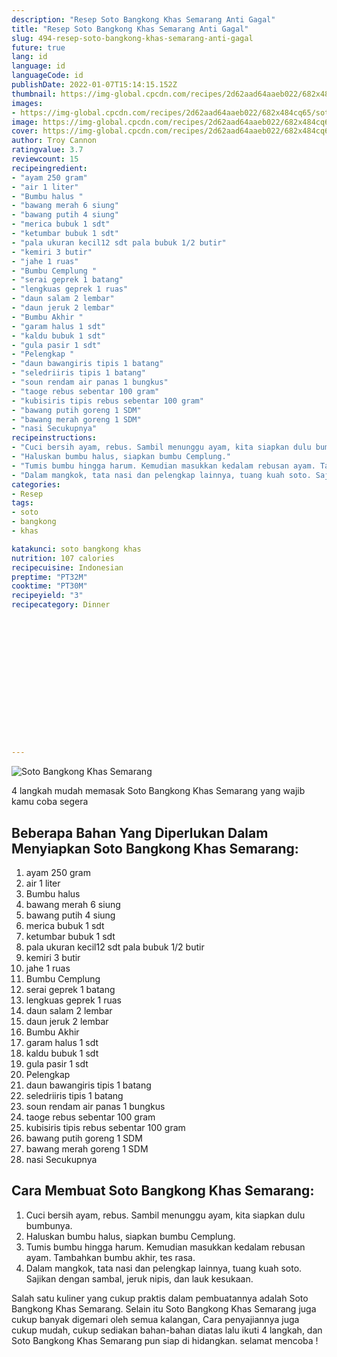 ```yaml
---
description: "Resep Soto Bangkong Khas Semarang Anti Gagal"
title: "Resep Soto Bangkong Khas Semarang Anti Gagal"
slug: 494-resep-soto-bangkong-khas-semarang-anti-gagal
future: true
lang: id
language: id
languageCode: id
publishDate: 2022-01-07T15:14:15.152Z 
thumbnail: https://img-global.cpcdn.com/recipes/2d62aad64aaeb022/682x484cq65/soto-bangkong-khas-semarang-foto-resep-utama.png
images:
- https://img-global.cpcdn.com/recipes/2d62aad64aaeb022/682x484cq65/soto-bangkong-khas-semarang-foto-resep-utama.png
image: https://img-global.cpcdn.com/recipes/2d62aad64aaeb022/682x484cq65/soto-bangkong-khas-semarang-foto-resep-utama.png
cover: https://img-global.cpcdn.com/recipes/2d62aad64aaeb022/682x484cq65/soto-bangkong-khas-semarang-foto-resep-utama.png
author: Troy Cannon
ratingvalue: 3.7
reviewcount: 15
recipeingredient:
- "ayam 250 gram"
- "air 1 liter"
- "Bumbu halus "
- "bawang merah 6 siung"
- "bawang putih 4 siung"
- "merica bubuk 1 sdt"
- "ketumbar bubuk 1 sdt"
- "pala ukuran kecil12 sdt pala bubuk 1/2 butir"
- "kemiri 3 butir"
- "jahe 1 ruas"
- "Bumbu Cemplung "
- "serai geprek 1 batang"
- "lengkuas geprek 1 ruas"
- "daun salam 2 lembar"
- "daun jeruk 2 lembar"
- "Bumbu Akhir "
- "garam halus 1 sdt"
- "kaldu bubuk 1 sdt"
- "gula pasir 1 sdt"
- "Pelengkap "
- "daun bawangiris tipis 1 batang"
- "seledriiris tipis 1 batang"
- "soun rendam air panas 1 bungkus"
- "taoge rebus sebentar 100 gram"
- "kubisiris tipis rebus sebentar 100 gram"
- "bawang putih goreng 1 SDM"
- "bawang merah goreng 1 SDM"
- "nasi Secukupnya"
recipeinstructions:
- "Cuci bersih ayam, rebus. Sambil menunggu ayam, kita siapkan dulu bumbunya."
- "Haluskan bumbu halus, siapkan bumbu Cemplung."
- "Tumis bumbu hingga harum. Kemudian masukkan kedalam rebusan ayam. Tambahkan bumbu akhir, tes rasa."
- "Dalam mangkok, tata nasi dan pelengkap lainnya, tuang kuah soto. Sajikan dengan sambal, jeruk nipis, dan lauk kesukaan."
categories:
- Resep
tags:
- soto
- bangkong
- khas

katakunci: soto bangkong khas 
nutrition: 107 calories
recipecuisine: Indonesian
preptime: "PT32M"
cooktime: "PT30M"
recipeyield: "3"
recipecategory: Dinner


     
    
    
    
    
    
    
    
    
    
    
      
    
---
```



![Soto Bangkong Khas Semarang](https://img-global.cpcdn.com/recipes/2d62aad64aaeb022/682x484cq65/soto-bangkong-khas-semarang-foto-resep-utama.png)

4 langkah mudah memasak  Soto Bangkong Khas Semarang yang wajib kamu coba segera

<!--inarticleads1-->

## Beberapa Bahan Yang Diperlukan Dalam Menyiapkan Soto Bangkong Khas Semarang:

1. ayam 250 gram
1. air 1 liter
1. Bumbu halus 
1. bawang merah 6 siung
1. bawang putih 4 siung
1. merica bubuk 1 sdt
1. ketumbar bubuk 1 sdt
1. pala ukuran kecil12 sdt pala bubuk 1/2 butir
1. kemiri 3 butir
1. jahe 1 ruas
1. Bumbu Cemplung 
1. serai geprek 1 batang
1. lengkuas geprek 1 ruas
1. daun salam 2 lembar
1. daun jeruk 2 lembar
1. Bumbu Akhir 
1. garam halus 1 sdt
1. kaldu bubuk 1 sdt
1. gula pasir 1 sdt
1. Pelengkap 
1. daun bawangiris tipis 1 batang
1. seledriiris tipis 1 batang
1. soun rendam air panas 1 bungkus
1. taoge rebus sebentar 100 gram
1. kubisiris tipis rebus sebentar 100 gram
1. bawang putih goreng 1 SDM
1. bawang merah goreng 1 SDM
1. nasi Secukupnya



<!--inarticleads2-->

## Cara Membuat Soto Bangkong Khas Semarang:

1. Cuci bersih ayam, rebus. Sambil menunggu ayam, kita siapkan dulu bumbunya.
1. Haluskan bumbu halus, siapkan bumbu Cemplung.
1. Tumis bumbu hingga harum. Kemudian masukkan kedalam rebusan ayam. Tambahkan bumbu akhir, tes rasa.
1. Dalam mangkok, tata nasi dan pelengkap lainnya, tuang kuah soto. Sajikan dengan sambal, jeruk nipis, dan lauk kesukaan.




Salah satu kuliner yang cukup praktis dalam pembuatannya adalah  Soto Bangkong Khas Semarang. Selain itu  Soto Bangkong Khas Semarang  juga cukup banyak digemari oleh semua kalangan, Cara penyajiannya juga cukup mudah, cukup sediakan bahan-bahan diatas lalu ikuti 4 langkah, dan  Soto Bangkong Khas Semarang  pun siap di hidangkan. selamat mencoba !
